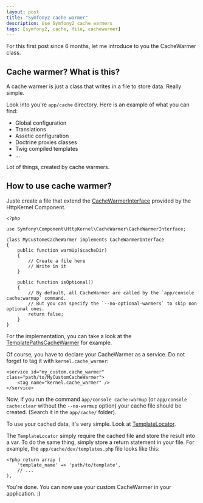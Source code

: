 ```yaml
---
layout: post
title: "Symfony2 cache warmer"
description: Use Symfony2 cache warmers
tags: [symfony2, cache, file, cachewarmer]
---
```


For this first post since 6 months, let me introduce to you the CacheWarmer class.

## Cache warmer? What is this?

A cache warmer is just a class that writes in a file to store data. Really simple.

Look into you're `app/cache` directory. Here is an example of what you can find:

 - Global configuration
 - Translations
 - Assetic configuration
 - Doctrine proxies classes
 - Twig compiled templates
 - ...

Lot of things, created by cache warmers.

## How to use cache warmer?

Juste create a file that extend the [CacheWarmerInterface](https://github.com/symfony/symfony/blob/master/src/Symfony/Component/HttpKernel/CacheWarmer/CacheWarmerInterface.php "CacheWarmerInterface definition") provided by the HttpKernel Component.

```language-php
<?php

use Symfony\Component\HttpKernel\CacheWarmer\CacheWarmerInterface;

class MyCustomeCacheWarmer implements CacheWarmerInterface
{
    public function warmUp($cacheDir)
    {
        // Create a file here
        // Write in it
    }

    public function isOptional()
    {
        // By default, all CacheWarmer are called by the `app/console cache:warmup` command.
        // But you can specify the `--no-optional-warmers` to skip non optional ones.
        return false;
    }
}
```

For the implementation, you can take a look at the [TemplatePathsCacheWarmer](https://github.com/symfony/symfony/blob/master/src/Symfony/Bundle/FrameworkBundle/CacheWarmer/TemplatePathsCacheWarmer.php "Symfony2 TemplatePathsCacheWarmer") for example.

Of course, you have to declare your CacheWarmer as a service. Do not forget to tag it with `kernel.cache_warmer`:

```language-xml
<service id="my_custom.cache_warmer" class="path/to/MyCustomCacheWarmer">
    <tag name="kernel.cache_warmer" />
</service>
```

Now, if you run the command `app/console cache:warmup` (or `app/console cache:clear` without the `--no-warmup` option) your cache file should be created. (Search it in the `app/cache/` folder).

To use your cached data, it's very simple. Look at [TemplateLocator](https://github.com/symfony/symfony/blob/master/src/Symfony/Bundle/FrameworkBundle/Templating/Loader/TemplateLocator.php "Symfony TemplateLocator").

The `TemplateLocator` simply require the cached file and store the result into a var. To do the same thing, simply store a return statement in your file. For example, the `app/cache/dev/templates.php` file looks like this:

```language-php
<?php return array (
    'template_name' => 'path/to/template',
    // ...
),
```

You're done. You can now use your custom CacheWarmer in your application. :)
